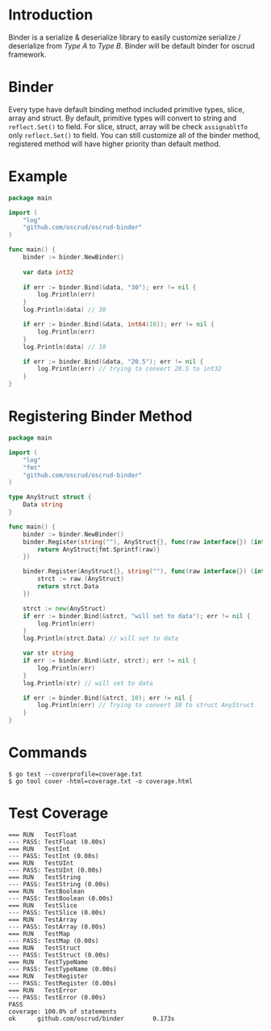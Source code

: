 # Introduction

Binder is a serialize & deserialize library to easily customize serialize / deserialize from *Type A* to *Type B*. Binder will be default binder for oscrud framework.

# Binder

Every type have default binding method included primitive types, slice, array and struct. By default, primitive types will convert to string and `reflect.Set()` to field. For slice, struct, array will be check `assignabltTo` only `reflect.Set()` to field. You can still customize all of the binder method, registered method will have higher priority than default method.

# Example

```go
package main

import (
    "log"
    "github.com/oscrud/oscrud-binder"
)

func main() {
    binder := binder.NewBinder()
    
    var data int32
    
    if err := binder.Bind(&data, "30"); err != nil {
        log.Println(err)
    }
    log.Println(data) // 30

    if err := binder.Bind(&data, int64(10)); err != nil {
        log.Println(err)
    }
    log.Println(data) // 10

    if err := binder.Bind(&data, "20.5"); err != nil {
        log.Println(err) // trying to convert 20.5 to int32
    }
}
```

# Registering Binder Method

```go
package main

import (
    "log"
    "fmt"
    "github.com/oscrud/oscrud-binder"
)

type AnyStruct struct {
    Data string
}

func main() {
    binder := binder.NewBinder()
    binder.Register(string(""), AnyStruct{}, func(raw interface{}) (interface{}, error) {
        return AnyStruct{fmt.Sprintf(raw)}
    })

    binder.Register(AnyStruct{}, string(""), func(raw interface{}) (interface{}, error) {
        strct := raw.(AnyStruct)
        return strct.Data
    })

    strct := new(AnyStruct)
    if err := binder.Bind(&strct, "will set to data"); err != nil {
        log.Println(err)
    }
    log.Println(strct.Data) // will set to data

    var str string
    if err := binder.Bind(&str, strct); err != nil {
        log.Println(err)
    }
    log.Println(str) // will set to data

    if err := binder.Bind(&strct, 10); err != nil {
        log.Println(err) // Trying to convert 10 to struct AnyStruct
    }
}
```

# Commands

```
$ go test --coverprofile=coverage.txt
$ go tool cover -html=coverage.txt -o coverage.html
```

# Test Coverage

```
=== RUN   TestFloat
--- PASS: TestFloat (0.00s)
=== RUN   TestInt
--- PASS: TestInt (0.00s)
=== RUN   TestUInt
--- PASS: TestUInt (0.00s)
=== RUN   TestString
--- PASS: TestString (0.00s)
=== RUN   TestBoolean
--- PASS: TestBoolean (0.00s)
=== RUN   TestSlice
--- PASS: TestSlice (0.00s)
=== RUN   TestArray
--- PASS: TestArray (0.00s)
=== RUN   TestMap
--- PASS: TestMap (0.00s)
=== RUN   TestStruct
--- PASS: TestStruct (0.00s)
=== RUN   TestTypeName
--- PASS: TestTypeName (0.00s)
=== RUN   TestRegister
--- PASS: TestRegister (0.00s)
=== RUN   TestError
--- PASS: TestError (0.00s)
PASS
coverage: 100.0% of statements
ok      github.com/oscrud/binder        0.173s
```